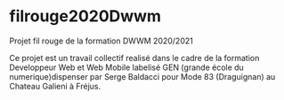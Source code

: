 # filrouge2020Dwwm

Projet fil rouge de la formation DWWM 2020/2021


Ce projet est un travail collectif realisé dans le cadre de la formation Developpeur Web et Web Mobile labelisé GEN (grande école du numerique)dispenser par Serge Baldacci pour Mode 83 (Draguignan) au Chateau Galieni à Fréjus.


